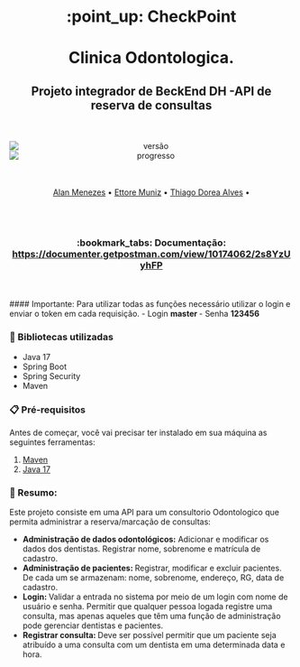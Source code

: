 ﻿<h1 align="center">:point_up: CheckPoint</h1>
<h1 align="center">Clinica Odontologica.</h1>
<h2 align="center">Projeto integrador de BeckEnd DH -API de reserva de consultas </h2>

<br>
<br>
<div align="center">
<img style="display: block; margin: auto;" alt="versão" src="https://img.shields.io/badge/Vers%C3%A3o-1.0.0-blue?style=plastic&logo=exercism">
<img style="display: block; margin: auto;" alt="progresso" src="https://img.shields.io/badge/progresso-100%25-green?style=plastic&logo=lastpass">

</div>


<br>
<br>
<p align="center">
 <a href="#">Alan Menezes</a> • 
 <a href="#">Ettore Muniz</a> •
 <a href="#">Thiago Dorea Alves</a> • 
</p>

<br>
<br>

<h3 align="center">:bookmark_tabs: Documentação: <a href="https://documenter.getpostman.com/view/10174062/2s8YzUyhFP"> https://documenter.getpostman.com/view/10174062/2s8YzUyhFP </a>  </h3>
<br>
<br>
#### Importante: Para utilizar todas as funções necessário utilizar o login e enviar o token em cada requisição.
- Login <strong> master </strong>
- Senha <strong> 123456 </strong>


### :closed_book: Bibliotecas utilizadas
- Java 17
- Spring Boot
- Spring Security
- Maven

### :clipboard: Pré-requisitos
Antes de começar, você vai precisar ter instalado em sua máquina as seguintes ferramentas:
1. [Maven](https://maven.apache.org/download.cgi)
2. [Java 17](https://www.oracle.com/java/technologies/downloads/)


### :pushpin: Resumo:
Este projeto consiste em uma API para um consultorio Odontologico que permita administrar a reserva/marcação
de consultas:

- <strong> Administração de dados odontológicos:</strong> Adicionar e modificar os dados dos dentistas. Registrar nome, sobrenome e matrícula de cadastro.
- <strong> Administração de pacientes: </strong> Registrar, modificar e excluir pacientes. De cada um se armazenam: nome, sobrenome, endereço, RG, data de cadastro.
- <strong> Login: </strong> Validar a entrada no sistema por meio de um login com nome de usuário e senha. Permitir que qualquer pessoa logada registre uma consulta, mas apenas aqueles que têm uma função de administração pode gerenciar dentistas e pacientes.
- <strong> Registrar consulta: </strong> Deve ser possível permitir que um paciente seja atribuído a uma consulta com um dentista em uma determinada data e hora.



###